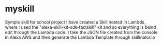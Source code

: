 # myskill
Symple skill for school project 
I have created a Skill hosted in Lambda, where I used the "alexa-skill-kit-sdk-factskill" kit and so everything is beind edit through the Lambda code. I take the JSON file created from the console in Alexa AWS and then generate the Lambda Template through skillinator.io
